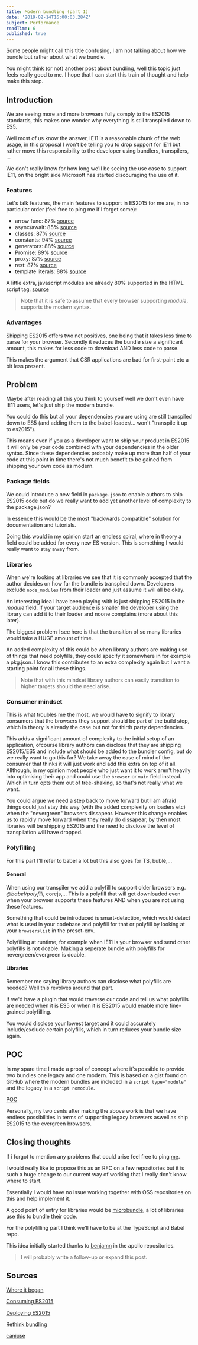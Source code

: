 ```yaml
---
title: Modern bundling (part 1)
date: '2019-02-14T16:00:03.284Z'
subject: Performance
readTime: 6
published: true
---
```


Some people might call this title confusing, I am not talking about how we bundle but
rather about what we bundle.

You might think (or not) another post about bundling, well this topic just feels
really good to me. I hope that I can start this train of thought and help make this
step.

## Introduction

We are seeing more and more browsers fully comply to the ES2015 standards, this makes
one wonder why everything is still transpiled down to ES5.

Well most of us know the answer, IE11 is a reasonable chunk of the web usage, in this
proposal I won't be telling you to drop support for IE11 but rather move this
responsibility to the developer using bundlers, transpilers, ...

We don't really know for how long we'll be seeing the use case to support IE11,
on the bright side Microsoft has started discouraging the use of it.

### Features

Let's talk features, the main features to support in ES2015 for me are, in no 
particular order (feel free to ping me if I forget some):

- arrow func: 87% [source](https://caniuse.com/#feat=arrow-functions)
- async/await: 85% [source](https://caniuse.com/#feat=async-functions)
- classes: 87% [source](https://caniuse.com/#feat=es6-class)
- constants: 94% [source](https://caniuse.com/#feat=const)
- generators: 88% [source](https://caniuse.com/#feat=es6-generators)
- Promise: 89% [source](https://caniuse.com/#feat=promises)
- proxy: 87% [source](https://caniuse.com/#feat=proxy)
- rest: 87% [source](https://caniuse.com/#feat=rest-parameters)
- template literals: 88% [source](https://caniuse.com/#feat=template-literals)

A little extra, javascript modules are already 80% supported in the HTML script tag.
[source](https://caniuse.com/#feat=es6-module)

> Note that it is safe to assume that every browser supporting _module_, supports the modern syntax. 

### Advantages

Shipping ES2015 offers two net positives, one being that it takes less time to parse
for your browser.
Secondly it reduces the bundle size a significant amount, this makes for less code
to download AND less code to parse.

This makes the argument that CSR applications are bad for first-paint etc a bit less
present.

## Problem

Maybe after reading all this you think to yourself well we don't even have IE11 users,
let's just ship the modern bundle.

You could do this but all your dependencies you are using are still transpiled down
to ES5 (and adding them to the babel-loader/... won't "transpile it up to es2015").

This means even if you as a developer want to ship your product in ES2015 it will only
be your code combined with your dependencies in the older syntax. Since these 
dependencies probably make up more than half of your code at this point in time
there's not much benefit to be gained from shipping your own code as modern.

### Package fields

We could introduce a new field in `package.json` to enable authors to ship ES2015 code
but do we really want to add yet another level of complexity to the package.json?

In essence this would be the most "backwards compatible" solution for documentation
and tutorials.

Doing this would in my opinion start an endless spiral, where in theory a field could
be added for every new ES version. This is something I would really want to stay away
from.

### Libraries

When we're looking at libraries we see that it is commonly accepted that the author
decides on how far the bundle is transpiled down.
Developers exclude `node_modules` from their loader and just assume it will all be
okay.

An interesting idea I have been playing with is just shipping ES2015 in the _module_
field.
If your target audience is smaller the developer using the library can add it to
their loader and noone complains (more about this later).

The biggest problem I see here is that the transition of so many libraries would take
a HUGE amount of time.

An added complexity of this could be when library authors are making use of things
that need polyfills, they could specify it somewhere in for example a pkg.json. I know
this contributes to an extra complexity again but I want a starting point for all
these things.

> Note that with this mindset library authors can easily transition to higher targets should the need arise.

### Consumer mindset

This is what troubles me the most, we would have to signify to library consumers that
the browsers they support should be part of the build step, which in theory is
already the case but not for thirth party dependencies.

This adds a significant amount of complexity to the initial setup of an application,
ofcourse library authors can disclose that they are shipping ES2015/ES5 and include
what should be added to the bundler config, but do we really want to go this far?
We take away the ease of mind of the consumer that thinks it will just work and add
this extra on top of it all. Allthough, in my opinion most people who just want it
to work aren't heavily into optimising their app and could use the `browser` or `main`
field instead. Which in turn opts them out of tree-shaking, so that's not really
what we want.

You could argue we need a step back to move forward but I am afraid things could just
stay this way (with the added complexity on loaders etc) when the "nevergreen"
browsers dissapear. 
However this change enables us to rapidly move forward when they really do dissapear,
by then most libraries will be shipping ES2015 and the need to disclose the level of
transpilation will have dropped.

### Polyfilling

For this part I'll refer to babel a lot but this also goes for TS, bublé,...

#### General

When using our transpiler we add a polyfill to support older browsers e.g.
_@babel/polyfill_, corejs,... This is a polyfill that will get downloaded even when
your browser supports these features AND when you are not using these features.

Something that could be introduced is smart-detection, which would detect what is
used in your codebase and polyfill for that or polyfill by looking at your
`browserslist` in the preset-env.

Polyfilling at runtime, for example when IE11 is your browser and send other polyfills
is not doable. Making a seperate bundle with polyfills for nevergreen/evergreen is
doable.

#### Libraries

Remember me saying library authors can disclose what polyfills are needed? Well this
revolves around that part.

If we'd have a plugin that would traverse our code and tell us what polyfills are
needed when it is ES5 or when it is ES2015 would enable more fine-grained polyfilling.

You would disclose your lowest target and it could accurately include/exclude certain
polyfills, which in turn reduces your bundle size again.

## POC

In my spare time I made a proof of concept where it's possible to provide two bundles
one legacy and one modern. This is based on a gist found on GitHub where the modern
bundles are included in a `script type="module"` and the legacy in a
`script nomodule`.

[POC](https://www.github.com/jovidecroock/POC-ModulerLegacyBuild)

Personally, my two cents after making the above work is that we have endless
possibilities in terms of supporting legacy browsers aswell as ship ES2015 to the
evergreen browsers.

## Closing thoughts

If i forgot to mention any problems that could arise feel free to ping [me](https://twitter.com/JoviDeC).

I would really like to propose this as an RFC on a few repositories but it is such a 
huge change to our current way of working that I really don't know where to start.

Essentially I would have no issue working together with OSS repositories on this and
help implement it.

A good point of entry for libraries would be [microbundle](https://www.github.com/developit/microbundle),
a lot of libraries use this to bundle their code.

For the polyfilling part I think we'll have to be at the TypeScript and Babel repo.

This idea initially started thanks to [benjamn](https://twitter.com/benjamn) in the apollo repositories.

> I will probably write a follow-up or expand this post.

## Sources

[Where it began](https://github.com/developit/microbundle/issues/304)

[Consuming ES2015](https://babeljs.io/blog/2018/06/26/on-consuming-and-publishing-es2015+-packages)

[Deploying ES2015](https://philipwalton.com/articles/deploying-es2015-code-in-production-today/)

[Rethink bundling](https://www.contentful.com/blog/2017/04/04/es6-modules-support-lands-in-browsers-is-it-time-to-rethink-bundling/)

[caniuse](https://caniuse.com/)
